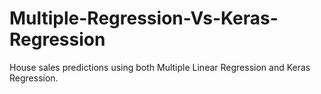 # Multiple-Regression-Vs-Keras-Regression
House sales predictions using both Multiple Linear Regression and Keras Regression.
